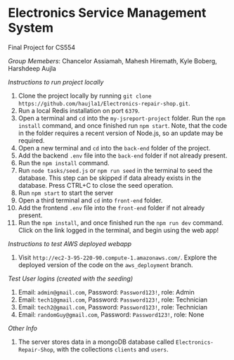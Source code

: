 # Electronics Service Management System

Final Project for CS554

_Group Memebers_:
Chancelor Assiamah, Mahesh Hiremath, Kyle Boberg, Harshdeep Aujla

_Instructions to run project locally_
1. Clone the project locally by running `git clone https://github.com/haujla1/Electronics-repair-shop.git`.
2. Run a local Redis installation on port `6379`.
3. Open a terminal and `cd` into the `my-jsreport-project` folder. Run the `npm install` command, and once finished run `npm start`. Note, that the code in the folder requires a recent version of Node.js, so an update may be required.
4. Open a new terminal and `cd` into the `back-end` folder of the project.
5. Add the backend `.env` file into the `back-end` folder if not already present.
6. Run the `npm install` command.
7. Run `node tasks/seed.js` or `npm run seed` in the terminal to seed the database. This step can be skipped if data already exists in the database. Press CTRL+C to close the seed operation.
8. Run `npm start` to start the server
9. Open a third terminal and `cd` into `front-end` folder.
10. Add the frontend `.env` file into the `front-end` folder if not already present.
11. Run the `npm install`, and once finished run the `npm run dev` command. Click on the link logged in the terminal, and begin using the web app!

_Instructions to test AWS deployed webapp_
1. Visit `http://ec2-3-95-220-90.compute-1.amazonaws.com/`. Explore the deployed version of the code on the `aws_deployment` branch.

_Test User logins (created with the seeding)_
1. Email: `admin@gmail.com`, Password: `Password123!`, role: Admin
2. Email: `tech1@gmail.com`, Password: `Password123!`, role: Technician
3. Email: `tech2@gmail.com`, Password: `Password123!`, role: Technician
4. Email: `randomGuy@gmail.com`, Password: `Password123!`, role: None

_Other Info_

1. The server stores data in a mongoDB database called `Electronics-Repair-Shop`, with the collections `clients` and `users`.
